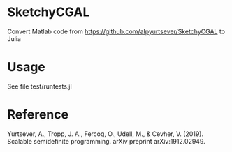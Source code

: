 # SketchyCGAL 
Convert Matlab code from https://github.com/alpyurtsever/SketchyCGAL to Julia
# Usage
See file test/runtests.jl
# Reference
Yurtsever, A., Tropp, J. A., Fercoq, O., Udell, M., & Cevher, V. (2019). Scalable semidefinite programming. arXiv preprint arXiv:1912.02949.
